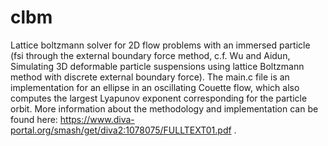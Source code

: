clbm
====

Lattice boltzmann solver for 2D flow problems with an immersed particle (fsi through the external boundary force method, c.f. Wu and Aidun, Simulating 3D deformable particle suspensions using lattice Boltzmann method with discrete external boundary force). The main.c file is an implementation for an ellipse in an oscillating Couette flow, which also computes the largest Lyapunov exponent corresponding for the particle orbit. More information about the methodology and implementation can be found here: https://www.diva-portal.org/smash/get/diva2:1078075/FULLTEXT01.pdf .
